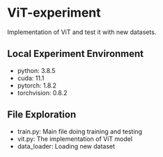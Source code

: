 # ViT-experiment
Implementation of ViT and test it with new datasets.

## Local Experiment Environment
- python:      3.8.5
- cuda:        11.1
- pytorch:     1.8.2
- torchvision: 0.8.2

## File Exploration
- train.py:    Main file doing training and testing
- vit.py:      The implementation of ViT model
- data_loader: Loading new dataset
